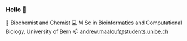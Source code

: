 ### Hello 👋

📖 Biochemist and Chemist
💻 M Sc in Bioinformatics and Computational Biology, University of Bern
📫 andrew.maalouf@students.unibe.ch

<!--
**andrew-maalouf/andrew-maalouf** is a ✨ _special_ ✨ repository because its `README.md` (this file) appears on your GitHub profile.

Here are some ideas to get you started:

- 🔭 I’m currently working on ...
- 🌱 I’m currently learning ...
- 👯 I’m looking to collaborate on ...
- 🤔 I’m looking for help with ...
- 💬 Ask me about ...
- 📫 How to reach me: ...
- 😄 Pronouns: ...
- ⚡ Fun fact: ...
-->
